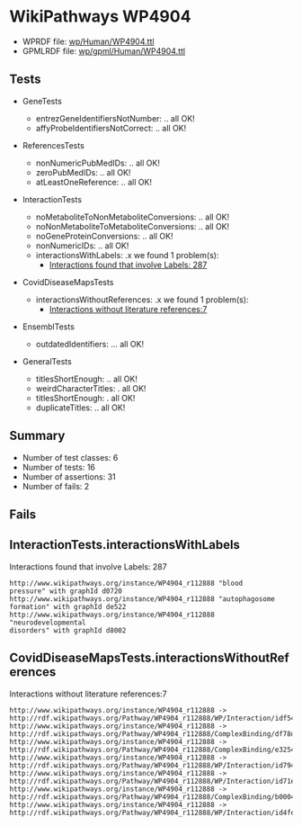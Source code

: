 # WikiPathways WP4904

* WPRDF file: [wp/Human/WP4904.ttl](../wp/Human/WP4904.ttl)
* GPMLRDF file: [wp/gpml/Human/WP4904.ttl](../wp/gpml/Human/WP4904.ttl)

## Tests

* GeneTests
    * entrezGeneIdentifiersNotNumber: .. all OK!
    * affyProbeIdentifiersNotCorrect: .. all OK!

* ReferencesTests
    * nonNumericPubMedIDs: .. all OK!
    * zeroPubMedIDs: .. all OK!
    * atLeastOneReference: .. all OK!

* InteractionTests
    * noMetaboliteToNonMetaboliteConversions: .. all OK!
    * noNonMetaboliteToMetaboliteConversions: .. all OK!
    * noGeneProteinConversions: .. all OK!
    * nonNumericIDs: .. all OK!
    * interactionsWithLabels: .x we found 1 problem(s):
        * [Interactions found that involve Labels: 287](#d45d7338)

* CovidDiseaseMapsTests
    * interactionsWithoutReferences: .x we found 1 problem(s):
        * [Interactions without literature references:7](#aee88f59)

* EnsemblTests
    * outdatedIdentifiers: ... all OK!

* GeneralTests
    * titlesShortEnough: .. all OK!
    * weirdCharacterTitles: . all OK!
    * titlesShortEnough: . all OK!
    * duplicateTitles: .. all OK!

## Summary

* Number of test classes: 6
* Number of tests: 16
* Number of assertions: 31
* Number of fails: 2

## Fails

<a name="d45d7338" />

## InteractionTests.interactionsWithLabels

Interactions found that involve Labels: 287
```
http://www.wikipathways.org/instance/WP4904_r112888 "blood
pressure" with graphId d0720
http://www.wikipathways.org/instance/WP4904_r112888 "autophagosome
formation" with graphId de522
http://www.wikipathways.org/instance/WP4904_r112888 "neurodevelopmental
disorders" with graphId d8002

```
<a name="aee88f59" />

## CovidDiseaseMapsTests.interactionsWithoutReferences

Interactions without literature references:7
```
http://www.wikipathways.org/instance/WP4904_r112888 -> http://rdf.wikipathways.org/Pathway/WP4904_r112888/WP/Interaction/idf54d419
http://www.wikipathways.org/instance/WP4904_r112888 -> http://rdf.wikipathways.org/Pathway/WP4904_r112888/ComplexBinding/df78d
http://www.wikipathways.org/instance/WP4904_r112888 -> http://rdf.wikipathways.org/Pathway/WP4904_r112888/ComplexBinding/e3254
http://www.wikipathways.org/instance/WP4904_r112888 -> http://rdf.wikipathways.org/Pathway/WP4904_r112888/WP/Interaction/id7947a72f
http://www.wikipathways.org/instance/WP4904_r112888 -> http://rdf.wikipathways.org/Pathway/WP4904_r112888/WP/Interaction/id71ecd0f3
http://www.wikipathways.org/instance/WP4904_r112888 -> http://rdf.wikipathways.org/Pathway/WP4904_r112888/ComplexBinding/b0004
http://www.wikipathways.org/instance/WP4904_r112888 -> http://rdf.wikipathways.org/Pathway/WP4904_r112888/WP/Interaction/id4fe61d16

```
